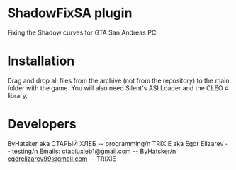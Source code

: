 # ShadowFixSA plugin
Fixing the Shadow curves for GTA San Andreas PC.

# Installation
Drag and drop all files from the archive (not from the repository) to the main folder with the game. You will also need Silent's ASI Loader and the CLEO 4 library.

# Developers
ByHatsker aka СТАРЫЙ ХЛЕБ -- programming/n
TRIXIE aka Egor Elizarev -- testing/n
Emails:
ctapiuxleb1@gmail.com -- ByHatsker/n
egorelizarev99@gmail.com -- TRIXIE
